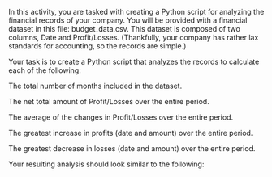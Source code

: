 In this activity, you are tasked with creating a Python script for analyzing the financial records of your company. You will be provided with a financial dataset in this file: budget_data.csv. This dataset is composed of two columns, Date and Profit/Losses. (Thankfully, your company has rather lax standards for accounting, so the records are simple.)

Your task is to create a Python script that analyzes the records to calculate each of the following:

The total number of months included in the dataset.

The net total amount of Profit/Losses over the entire period.

The average of the changes in Profit/Losses over the entire period.

The greatest increase in profits (date and amount) over the entire period.

The greatest decrease in losses (date and amount) over the entire period.

Your resulting analysis should look similar to the following:
